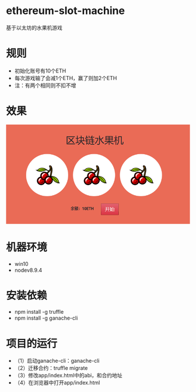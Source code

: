 # ethereum-slot-machine
基于以太坊的水果机游戏

# 规则
- 初始化账号有10个ETH
- 每次游戏输了会减1个ETH，赢了则加2个ETH
- 注：有两个相同则不扣不增

# 效果
![](./demo.gif)

# 机器环境
- win10
- nodev8.9.4

# 安装依赖
- npm install -g truffle
- npm install -g ganache-cli

# 项目的运行
- （1）启动ganache-cli：ganache-cli
- （2）迁移合约：truffle migrate
- （3）修改app/index.html中的abi，和合约地址
- （4）在浏览器中打开app/index.html
